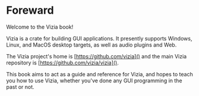 # Foreward

Welcome to the Vizia book!

Vizia is a crate for building GUI applications.
It presently supports Windows, Linux, and MacOS desktop targets, as well as audio plugins and Web.

The Vizia project's home is [https://github.com/vizia]() and the main Vizia repository is [https://github.com/vizia/vizia]().


This book aims to act as a guide and reference for Vizia, and hopes to teach you how to use Vizia, whether you've done any GUI programming in the past or not.